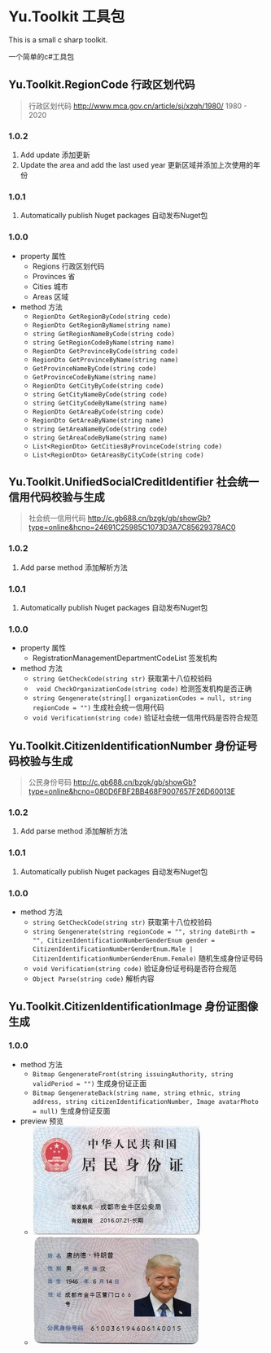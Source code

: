 # Yu.Toolkit 工具包
This is a small c sharp toolkit.

一个简单的c#工具包

## Yu.Toolkit.RegionCode 行政区划代码

> 行政区划代码 http://www.mca.gov.cn/article/sj/xzqh/1980/   1980 - 2020

### 1.0.2

1. Add update 添加更新
2. Update the area and add the last used year  更新区域并添加上次使用的年份

### 1.0.1

1. Automatically publish Nuget packages 自动发布Nuget包

### 1.0.0

- property 属性
  - Regions 行政区划代码
  - Provinces 省
  - Cities 城市
  - Areas 区域
- method 方法
  - ```RegionDto GetRegionByCode(string code)```
  - ```RegionDto GetRegionByName(string name)``` 
  - ```string GetRegionNameByCode(string code)``` 
  - ```string GetRegionCodeByName(string name)  ```
  - ```RegionDto GetProvinceByCode(string code) ``` 
  - ```RegionDto GetProvinceByName(string name)``` 
  - ```GetProvinceNameByCode(string code) ```
  - ```GetProvinceCodeByName(string name)``` 
  - ```RegionDto GetCityByCode(string code)``` 
  - ```string GetCityNameByCode(string code)``` 
  - ```string GetCityCodeByName(string name)``` 
  - ```RegionDto GetAreaByCode(string code)``` 
  - ```RegionDto GetAreaByName(string name)  ``` 
  - ```string GetAreaNameByCode(string code)``` 
  - ```string GetAreaCodeByName(string name)``` 
  - ```List<RegionDto> GetCitiesByProvinceCode(string code)``` 
  - ```List<RegionDto> GetAreasByCityCode(string code)``` 

## Yu.Toolkit.UnifiedSocialCreditIdentifier 社会统一信用代码校验与生成

> 社会统一信用代码 http://c.gb688.cn/bzgk/gb/showGb?type=online&hcno=24691C25985C1073D3A7C85629378AC0

### 1.0.2

1. Add parse method 添加解析方法

### 1.0.1

1. Automatically publish Nuget packages 自动发布Nuget包

### 1.0.0

* property 属性
  * RegistrationManagementDepartmentCodeList 签发机构
* method 方法
  * ```string GetCheckCode(string str)``` 获取第十八位校验码
  * ``` void CheckOrganizationCode(string code)``` 检测签发机构是否正确
  * ```string Gengenerate(string[] organizationCodes = null, string regionCode = "")``` 生成社会统一信用代码
  * ```void Verification(string code)``` 验证社会统一信用代码是否符合规范

## Yu.Toolkit.CitizenIdentificationNumber 身份证号码校验与生成

> 公民身份号码  http://c.gb688.cn/bzgk/gb/showGb?type=online&hcno=080D6FBF2BB468F9007657F26D60013E

### 1.0.2

1. Add parse method 添加解析方法

### 1.0.1

1. Automatically publish Nuget packages 自动发布Nuget包

### 1.0.0

* method 方法
  * ```string GetCheckCode(string str)``` 获取第十八位校验码
  * ```string Gengenerate(string regionCode = "", string dateBirth = "", CitizenIdentificationNumberGenderEnum gender = CitizenIdentificationNumberGenderEnum.Male | CitizenIdentificationNumberGenderEnum.Female)``` 随机生成身份证号码
  * ```void Verification(string code)``` 验证身份证号码是否符合规范
  * ```Object Parse(string code)``` 解析内容

## Yu.Toolkit.CitizenIdentificationImage 身份证图像生成

### 1.0.0

* method 方法
  * ```Bitmap GengenerateFront(string issuingAuthority, string validPeriod = "")``` 生成身份证正面
  * ```Bitmap GengenerateBack(string name, string ethnic, string address, string citizenIdentificationNumber, Image avatarPhoto = null)``` 生成身份证反面
* preview 预览
  * ![](preview/身份证正面生成预览.png)
  * ![](preview/身份证反面生成预览.png)



